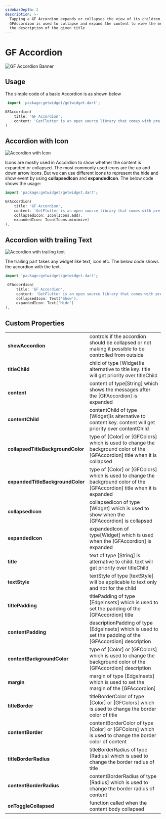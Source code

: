 ```yaml
---
sidebarDepth: 2
description: >-
  Tapping a GF Accordion expands or collapses the view of its children.
  GFAccordion is used to collapse and expand the content to view the messages or
  the description of the given title
---
```


# GF Accordion

![GF Accordion Banner](https://ik.imagekit.io/ionicfirebaseapp/getwidget/docs/tr:w-800,f-auto/Accordion_UXKLspZ4L.png)

## Usage

The simple code of a basic Accordion is as shown below

```dart
 import 'package:getwidget/getwidget.dart';

GFAccordion(
    title: 'GF Accordion',
    content: 'GetFlutter is an open source library that comes with pre-build 1000+ UI components.'
)
```

## Accordion with Icon

![Accordion with Icon](https://ik.imagekit.io/ionicfirebaseapp/getwidget/docs/tr:w-800,f-auto/accordion-with-icon-2x_zWtnsZQmZ.png)

Icons are mostly used in Accordion to show whether the content is expanded or collapsed. The most commonly used icons are the up and down arrow icons. But we can use different icons to represent the hide and show event by using **collapsedIcon** and **expandedIcon**. The below code shows the usage:

```dart
import 'package:getwidget/getwidget.dart';

GFAccordion(
    title: 'GF Accordion',
    content: 'GetFlutter is an open source library that comes with pre-build 1000+ UI components.',
    collapsedIcon: Icon(Icons.add),
    expandedIcon: Icon(Icons.minimize)
),
```

## Accordion with trailing Text

![Accordion with trailing text](https://ik.imagekit.io/ionicfirebaseapp/getwidget/docs/tr:w-800,f-auto/accordian-with-text-2x_zitIBS6DI_FMr8uWr38.png)

The trailing part takes any widget like text, icon etc. The below code shows the accordion with the text.

```dart
import 'package:getwidget/getwidget.dart';

 GFAccordion(
     title: 'GF Accordion',
     content: 'GetFlutter is an open source library that comes with pre-build 1000+ UI components.',
     collapsedIcon: Text('Show'),
     expandedIcon: Text('Hide')
),
```

## Custom Properties

|  |  |
| :--- | :--- |
| **showAccordion** | controls if the accordion should be collapsed or not making it possible to be controlled from outside |
| **titleChild** | child of  type \[Widget\]is alternative to title key. title will get priority over titleChild |
| **content** | content of type\[String\] which shows the messages after the \[GFAccordion\] is expanded |
| **contentChild** | contentChild of  type \[Widget\]is alternative to content key. content will get priority over contentChild |
| **collapsedTitleBackgroundColor** | type of \[Color\] or \[GFColors\] which is used to change the background color of the \[GFAccordion\] title when it is collapsed |
| **expandedTitleBackgroundColor** | type of \[Color\] or \[GFColors\] which is used to change the background color of the \[GFAccordion\] title when it is expanded |
| **collapsedIcon** | collapsedIcon of type \[Widget\] which is used to show when the \[GFAccordion\] is collapsed |
| **expandedIcon** | expandedIcon of type\[Widget\] which is used when the \[GFAccordion\] is expanded |
| **title** | text of type \[String\] is alternative to child. text will get priority over titleChild |
| **textStyle** | textStyle of type \[textStyle\] will be applicable to text only and not for the child |
| **titlePadding** | titlePadding of type \[EdgeInsets\] which is used to set the padding of the \[GFAccordion\] title |
| **contentPadding** | descriptionPadding of type \[EdgeInsets\] which is used to set the padding of the \[GFAccordion\] description |
| **contentBackgroundColor** | type of \[Color\] or \[GFColors\] which is used to change the background color of the \[GFAccordion\] description |
| **margin** | margin of type \[EdgeInsets\] which is used to set the margin of the \[GFAccordion\] |
| **titleBorder** | titleBorderColor of type  \[Color\] or \[GFColors\] which is used to change the border color of title |
| **contentBorder** | contentBorderColor of type  \[Color\] or \[GFColors\] which is used to change the border color of content |
| **titleBorderRadius** | titleBorderRadius of type  \[Radius\]  which is used to change the border radius of title |
| **contentBorderRadius** | contentBorderRadius of type  \[Radius\]  which is used to change the border radius of content |
| **onToggleCollapsed** | function called when the content body collapsed |

